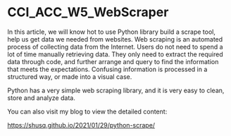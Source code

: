 # CCI_ACC_W5_WebScraper

In this article, we will know hot to use Python library build a scrape tool, help us get data we needed from websites. Web scraping is an automated process of collecting data from the Internet. Users do not need to spend a lot of time manually retrieving data. They only need to extract the required data through code, and further arrange and query to find the information that meets the expectations. Confusing information is processed in a structured way, or made into a visual case.

Python has a very simple web scraping library, and it is very easy to clean, store and analyze data.

You can also visit my blog to view the detailed content:

https://shusq.github.io/2021/01/29/python-scrape/
